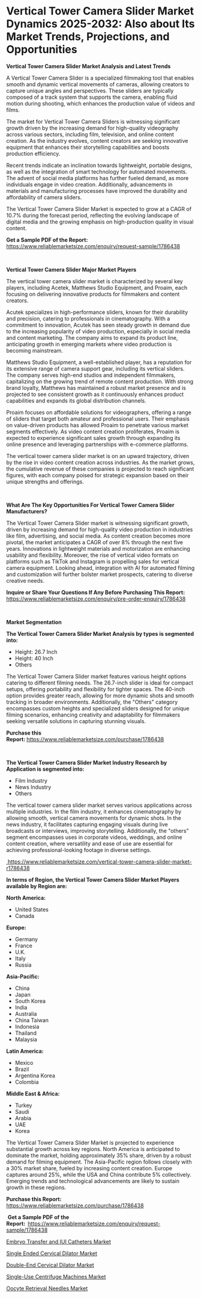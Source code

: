<p><h1>Vertical Tower Camera Slider Market Dynamics 2025-2032: Also about Its Market Trends, Projections, and Opportunities</h1></p><p><strong>Vertical Tower Camera Slider Market Analysis and Latest Trends</strong></p>
<p><p>A Vertical Tower Camera Slider is a specialized filmmaking tool that enables smooth and dynamic vertical movements of cameras, allowing creators to capture unique angles and perspectives. These sliders are typically composed of a track system that supports the camera, enabling fluid motion during shooting, which enhances the production value of videos and films.</p><p>The market for Vertical Tower Camera Sliders is witnessing significant growth driven by the increasing demand for high-quality videography across various sectors, including film, television, and online content creation. As the industry evolves, content creators are seeking innovative equipment that enhances their storytelling capabilities and boosts production efficiency.</p><p>Recent trends indicate an inclination towards lightweight, portable designs, as well as the integration of smart technology for automated movements. The advent of social media platforms has further fueled demand, as more individuals engage in video creation. Additionally, advancements in materials and manufacturing processes have improved the durability and affordability of camera sliders.</p><p>The Vertical Tower Camera Slider Market is expected to grow at a CAGR of 10.7% during the forecast period, reflecting the evolving landscape of digital media and the growing emphasis on high-production quality in visual content.</p></p>
<p><strong>Get a Sample PDF of the Report:&nbsp;</strong> <a href="https://www.reliablemarketsize.com/enquiry/request-sample/1786438?utm_campaign=1133&utm_medium=2&utm_source=Github&utm_content=ia&utm_term=25032025&utm_id=vertical-tower-camera-slider">https://www.reliablemarketsize.com/enquiry/request-sample/1786438</a></p>
<p>&nbsp;</p>
<p><strong>Vertical Tower Camera Slider Major Market Players</strong></p>
<p><p>The vertical tower camera slider market is characterized by several key players, including Acetek, Matthews Studio Equipment, and Proaim, each focusing on delivering innovative products for filmmakers and content creators.</p><p>Acutek specializes in high-performance sliders, known for their durability and precision, catering to professionals in cinematography. With a commitment to innovation, Acutek has seen steady growth in demand due to the increasing popularity of video production, especially in social media and content marketing. The company aims to expand its product line, anticipating growth in emerging markets where video production is becoming mainstream.</p><p>Matthews Studio Equipment, a well-established player, has a reputation for its extensive range of camera support gear, including its vertical sliders. The company serves high-end studios and independent filmmakers, capitalizing on the growing trend of remote content production. With strong brand loyalty, Matthews has maintained a robust market presence and is projected to see consistent growth as it continuously enhances product capabilities and expands its global distribution channels.</p><p>Proaim focuses on affordable solutions for videographers, offering a range of sliders that target both amateur and professional users. Their emphasis on value-driven products has allowed Proaim to penetrate various market segments effectively. As video content creation proliferates, Proaim is expected to experience significant sales growth through expanding its online presence and leveraging partnerships with e-commerce platforms.</p><p>The vertical tower camera slider market is on an upward trajectory, driven by the rise in video content creation across industries. As the market grows, the cumulative revenue of these companies is projected to reach significant figures, with each company poised for strategic expansion based on their unique strengths and offerings.</p></p>
<p>&nbsp;</p>
<p><strong>What Are The Key Opportunities For Vertical Tower Camera Slider Manufacturers?</strong></p>
<p><p>The Vertical Tower Camera Slider market is witnessing significant growth, driven by increasing demand for high-quality video production in industries like film, advertising, and social media. As content creation becomes more pivotal, the market anticipates a CAGR of over 8% through the next five years. Innovations in lightweight materials and motorization are enhancing usability and flexibility. Moreover, the rise of vertical video formats on platforms such as TikTok and Instagram is propelling sales for vertical camera equipment. Looking ahead, integration with AI for automated filming and customization will further bolster market prospects, catering to diverse creative needs.</p></p>
<p><strong>Inquire or Share Your Questions If Any Before Purchasing This Report:</strong> <a href="https://www.reliablemarketsize.com/enquiry/pre-order-enquiry/1786438?utm_campaign=1133&utm_medium=2&utm_source=Github&utm_content=ia&utm_term=25032025&utm_id=vertical-tower-camera-slider">https://www.reliablemarketsize.com/enquiry/pre-order-enquiry/1786438</a></p>
<p>&nbsp;</p>
<p><strong>Market Segmentation</strong></p>
<p><strong>The Vertical Tower Camera Slider Market Analysis by types is segmented into:</strong></p>
<p><ul><li>Height: 26.7 Inch</li><li>Height: 40 Inch</li><li>Others</li></ul></p>
<p><p>The Vertical Tower Camera Slider market features various height options catering to different filming needs. The 26.7-inch slider is ideal for compact setups, offering portability and flexibility for tighter spaces. The 40-inch option provides greater reach, allowing for more dynamic shots and smooth tracking in broader environments. Additionally, the "Others" category encompasses custom heights and specialized sliders designed for unique filming scenarios, enhancing creativity and adaptability for filmmakers seeking versatile solutions in capturing stunning visuals.</p></p>
<p><strong>Purchase this Report:&nbsp;</strong><a href="https://www.reliablemarketsize.com/purchase/1786438?utm_campaign=1133&utm_medium=2&utm_source=Github&utm_content=ia&utm_term=25032025&utm_id=vertical-tower-camera-slider">https://www.reliablemarketsize.com/purchase/1786438</a></p>
<p>&nbsp;</p>
<p><strong>The Vertical Tower Camera Slider Market Industry Research by Application is segmented into:</strong></p>
<p><ul><li>Film Industry</li><li>News Industry</li><li>Others</li></ul></p>
<p><p>The vertical tower camera slider market serves various applications across multiple industries. In the film industry, it enhances cinematography by allowing smooth, vertical camera movements for dynamic shots. In the news industry, it facilitates capturing engaging visuals during live broadcasts or interviews, improving storytelling. Additionally, the "others" segment encompasses uses in corporate videos, weddings, and online content creation, where versatility and ease of use are essential for achieving professional-looking footage in diverse settings.</p></p>
<p><a href="https://www.reliablemarketsize.com/vertical-tower-camera-slider-market-r1786438?utm_campaign=1133&utm_medium=2&utm_source=Github&utm_content=ia&utm_term=25032025&utm_id=vertical-tower-camera-slider">&nbsp;https://www.reliablemarketsize.com/vertical-tower-camera-slider-market-r1786438</a></p>
<p><strong>In terms of Region, the Vertical Tower Camera Slider Market Players available by Region are:</strong></p>
<p>
    <p> <strong> North America: </strong>
        <ul>
            <li>United States</li>
            <li>Canada</li>
        </ul>
        </p> 
    <p> <strong> Europe: </strong>
        <ul>
            <li>Germany</li>
            <li>France</li>
            <li>U.K.</li>
            <li>Italy</li>
            <li>Russia</li>
        </ul>
        </p> 
    <p> <strong> Asia-Pacific: </strong>
        <ul>
            <li>China</li>
            <li>Japan</li>
            <li>South Korea</li>
            <li>India</li>
            <li>Australia</li>
            <li>China Taiwan</li>
            <li>Indonesia</li>
            <li>Thailand</li>
            <li>Malaysia</li>
        </ul>
        </p> 
    <p> <strong> Latin America: </strong>
        <ul>
            <li>Mexico</li>
            <li>Brazil</li>
            <li>Argentina Korea</li>
            <li>Colombia</li>
        </ul>
        </p> 
    <p> <strong> Middle East & Africa: </strong>
        <ul>
            <li>Turkey</li>
            <li>Saudi</li>
            <li>Arabia</li>
            <li>UAE</li>
            <li>Korea</li>
        </ul>
    </p>
    </p>
<p><p>The Vertical Tower Camera Slider Market is projected to experience substantial growth across key regions. North America is anticipated to dominate the market, holding approximately 35% share, driven by a robust demand for filming equipment. The Asia-Pacific region follows closely with a 30% market share, fueled by increasing content creation. Europe captures around 25%, while the USA and China contribute 5% collectively. Emerging trends and technological advancements are likely to sustain growth in these regions.</p></p>
<p><strong>Purchase this Report: </strong><a href="https://www.reliablemarketsize.com/purchase/1786438?utm_campaign=1133&utm_medium=2&utm_source=Github&utm_content=ia&utm_term=25032025&utm_id=vertical-tower-camera-slider">https://www.reliablemarketsize.com/purchase/1786438</a></p>
<p>&nbsp;<strong>Get a Sample PDF of the Report:&nbsp;&nbsp;</strong><a href="https://www.reliablemarketsize.com/enquiry/request-sample/1786438?utm_campaign=1133&utm_medium=2&utm_source=Github&utm_content=ia&utm_term=25032025&utm_id=vertical-tower-camera-slider">https://www.reliablemarketsize.com/enquiry/request-sample/1786438</a></p>
<p><strong></strong></p>
<p><p><a href="https://github.com/klinzenisaa/Market-Research-Report-List-1/blob/main/embryo-transfer-and-iui-catheters-market.md?utm_campaign=1133&utm_medium=2&utm_source=Github&utm_content=ia&utm_term=25032025&utm_id=vertical-tower-camera-slider">Embryo Transfer and IUI Catheters Market</a></p><p><a href="https://github.com/shapurforouz/Market-Research-Report-List-1/blob/main/single-ended-cervical-dilator-market.md?utm_campaign=1133&utm_medium=2&utm_source=Github&utm_content=ia&utm_term=25032025&utm_id=vertical-tower-camera-slider">Single Ended Cervical Dilator Market</a></p><p><a href="https://github.com/siriyagayo/Market-Research-Report-List-1/blob/main/double-end-cervical-dilator-market.md?utm_campaign=1133&utm_medium=2&utm_source=Github&utm_content=ia&utm_term=25032025&utm_id=vertical-tower-camera-slider">Double-End Cervical Dilator Market</a></p><p><a href="https://github.com/jemalapoilly/Market-Research-Report-List-1/blob/main/single-use-centrifuge-machines-market.md?utm_campaign=1133&utm_medium=2&utm_source=Github&utm_content=ia&utm_term=25032025&utm_id=vertical-tower-camera-slider">Single-Use Centrifuge Machines Market</a></p><p><a href="https://github.com/prumrupear/Market-Research-Report-List-1/blob/main/oocyte-retrieval-needles-market.md?utm_campaign=1133&utm_medium=2&utm_source=Github&utm_content=ia&utm_term=25032025&utm_id=vertical-tower-camera-slider">Oocyte Retrieval Needles Market</a></p></p>